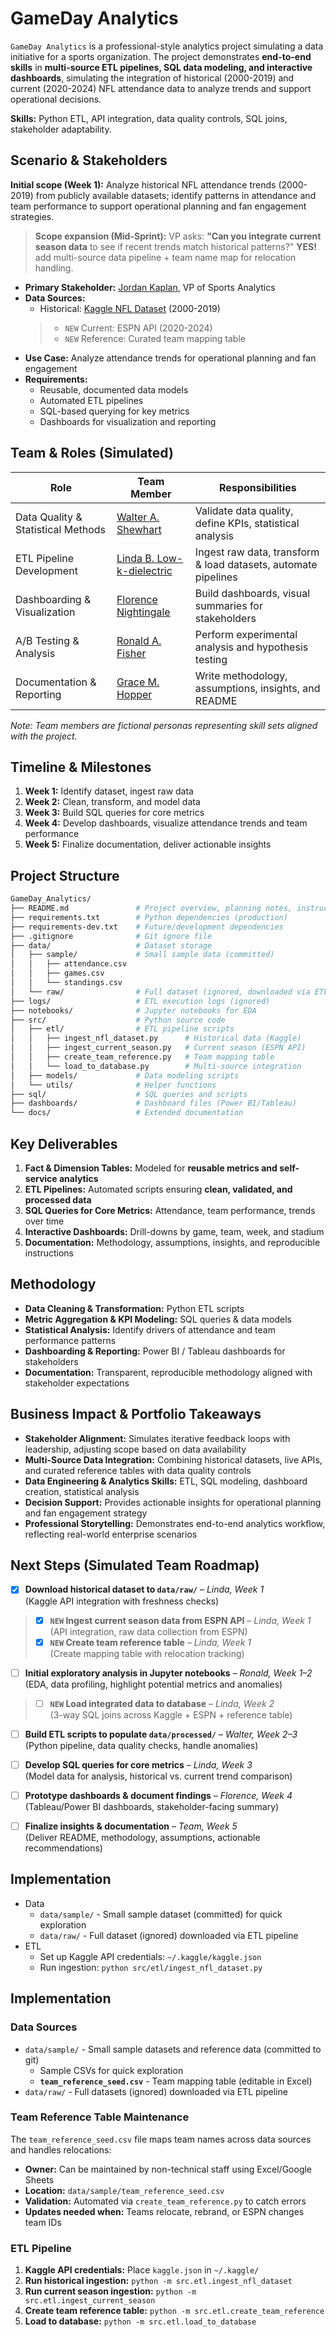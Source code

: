 
# GameDay Analytics

`GameDay Analytics` is a professional-style analytics project simulating a data initiative for a sports organization. The project demonstrates **end-to-end skills** in **multi-source ETL pipelines, SQL data modeling, and interactive dashboards**, simulating the integration of historical (2000-2019) and current (2020-2024) NFL attendance data to analyze trends and support operational decisions.

**Skills:** Python ETL, API integration, data quality controls, SQL joins, stakeholder adaptability.

## Scenario & Stakeholders

**Initial scope (Week 1):** Analyze historical NFL attendance trends (2000-2019) from publicly available datasets; identify patterns in attendance and team performance to support operational planning and fan engagement strategies.

>**Scope expansion (Mid-Sprint):** VP asks: **"Can you integrate current season data** to see if recent trends match historical patterns?" **YES!** add multi-source data pipeline + team name map for relocation handling.

- **Primary Stakeholder:** [Jordan Kaplan](https://cod-esports.fandom.com/wiki/JKap), VP of Sports Analytics  
- **Data Sources:** 
  - Historical: [Kaggle NFL Dataset](https://www.kaggle.com/datasets/sujaykapadnis/nfl-stadium-attendance-dataset) (2000-2019)
  >- `NEW` Current: ESPN API (2020-2024)
  >- `NEW` Reference: Curated team mapping table
- **Use Case:** Analyze attendance trends for operational planning and fan engagement
- **Requirements:** 
  - Reusable, documented data models  
  - Automated ETL pipelines  
  - SQL-based querying for key metrics  
  - Dashboards for visualization and reporting

## Team & Roles (Simulated)

| Role | Team Member | Responsibilities |
|------|------------|----------------|
| Data Quality & Statistical Methods | [Walter A. Shewhart](https://en.wikipedia.org/wiki/Walter_A._Shewhart) | Validate data quality, define KPIs, statistical analysis |
| ETL Pipeline Development | [Linda B. Low-k-dielectric](www.linkedin.com/in/nicole-rowsey) | Ingest raw data, transform & load datasets, automate pipelines |
| Dashboarding & Visualization | [Florence Nightingale](https://en.wikipedia.org/wiki/Florence_Nightingale) | Build dashboards, visual summaries for stakeholders |
| A/B Testing & Analysis | [Ronald A. Fisher](https://en.wikipedia.org/wiki/Ronald_Fisher) | Perform experimental analysis and hypothesis testing |
| Documentation & Reporting | [Grace M. Hopper](https://en.wikipedia.org/wiki/Grace_Hopper) | Write methodology, assumptions, insights, and README |

*Note: Team members are fictional personas representing skill sets aligned with the project.*

## Timeline & Milestones

1. **Week 1:** Identify dataset, ingest raw data  
2. **Week 2:** Clean, transform, and model data  
3. **Week 3:** Build SQL queries for core metrics  
4. **Week 4:** Develop dashboards, visualize attendance trends and team performance  
5. **Week 5:** Finalize documentation, deliver actionable insights  

## Project Structure
```bash
GameDay_Analytics/
├── README.md               # Project overview, planning notes, instructions
├── requirements.txt        # Python dependencies (production)
├── requirements-dev.txt    # Future/development dependencies
├── .gitignore              # Git ignore file
├── data/                   # Dataset storage
│   ├── sample/             # Small sample data (committed)
│   │   ├── attendance.csv
│   │   ├── games.csv
│   │   └── standings.csv
│   └── raw/                # Full dataset (ignored, downloaded via ETL)
├── logs/                   # ETL execution logs (ignored)
├── notebooks/              # Jupyter notebooks for EDA
├── src/                    # Python source code
│   ├── etl/                # ETL pipeline scripts
│   │   ├── ingest_nfl_dataset.py      # Historical data (Kaggle)
│   │   ├── ingest_current_season.py   # Current season (ESPN API)
│   │   ├── create_team_reference.py   # Team mapping table
│   │   └── load_to_database.py        # Multi-source integration
│   ├── models/             # Data modeling scripts
│   └── utils/              # Helper functions
├── sql/                    # SQL queries and scripts
├── dashboards/             # Dashboard files (Power BI/Tableau)
└── docs/                   # Extended documentation
```

## Key Deliverables

1. **Fact & Dimension Tables:** Modeled for **reusable metrics and self-service analytics**  
2. **ETL Pipelines:** Automated scripts ensuring **clean, validated, and processed data**  
3. **SQL Queries for Core Metrics:** Attendance, team performance, trends over time  
4. **Interactive Dashboards:** Drill-downs by game, team, week, and stadium  
5. **Documentation:** Methodology, assumptions, insights, and reproducible instructions  

## Methodology

- **Data Cleaning & Transformation:** Python ETL scripts  
- **Metric Aggregation & KPI Modeling:** SQL queries & data models  
- **Statistical Analysis:** Identify drivers of attendance and team performance patterns  
- **Dashboarding & Reporting:** Power BI / Tableau dashboards for stakeholders  
- **Documentation:** Transparent, reproducible methodology aligned with stakeholder expectations  

## Business Impact & Portfolio Takeaways

- **Stakeholder Alignment:** Simulates iterative feedback loops with leadership, adjusting scope based on data availability  
- **Multi-Source Data Integration:** Combining historical datasets, live APIs, and curated reference tables with data quality controls 
- **Data Engineering & Analytics Skills:** ETL, SQL modeling, dashboard creation, statistical analysis  
- **Decision Support:** Provides actionable insights for operational planning and fan engagement strategy  
- **Professional Storytelling:** Demonstrates end-to-end analytics workflow, reflecting real-world enterprise scenarios  

## Next Steps (Simulated Team Roadmap)

- [x] **Download historical dataset to `data/raw/`** – *Linda, Week 1*  
  (Kaggle API integration with freshness checks)
>- [x] **`NEW` Ingest current season data from ESPN API** – *Linda, Week 1*  
  (API integration, raw data collection from ESPN)
>- [x] **`NEW` Create team reference table** – *Linda, Week 1*  
  (Create mapping table with relocation tracking)

- [ ] **Initial exploratory analysis in Jupyter notebooks** – *Ronald, Week 1–2*  
  (EDA, data profiling, highlight potential metrics and anomalies)
>- [ ] **`NEW` Load integrated data to database** – *Linda, Week 2*  
  (3-way SQL joins across Kaggle + ESPN + reference table)
- [ ] **Build ETL scripts to populate `data/processed/`** – *Walter, Week 2–3*  
  (Python pipeline, data quality checks, handle anomalies)
  
- [ ] **Develop SQL queries for core metrics** – *Linda, Week 3*  
  (Model data for analysis, historical vs. current trend comparison)
- [ ] **Prototype dashboards & document findings** – *Florence, Week 4*  
  (Tableau/Power BI dashboards, stakeholder-facing summary)
- [ ] **Finalize insights & documentation** – *Team, Week 5*  
  (Deliver README, methodology, assumptions, actionable recommendations)

## Implementation

- Data
  - `data/sample/` - Small sample dataset (committed) for quick exploration
  - `data/raw/` - Full dataset (ignored) downloaded via ETL pipeline
- ETL 
  - Set up Kaggle API credentials: `~/.kaggle/kaggle.json`
  - Run ingestion: `python src/etl/ingest_nfl_dataset.py`

## Implementation

### Data Sources
- `data/sample/` - Small sample datasets and reference data (committed to git)
  - Sample CSVs for quick exploration
  - **`team_reference_seed.csv`** - Team mapping table (editable in Excel)
- `data/raw/` - Full datasets (ignored) downloaded via ETL pipeline

### Team Reference Table Maintenance
The `team_reference_seed.csv` file maps team names across data sources and handles relocations:
- **Owner:** Can be maintained by non-technical staff using Excel/Google Sheets
- **Location:** `data/sample/team_reference_seed.csv`
- **Validation:** Automated via `create_team_reference.py` to catch errors
- **Updates needed when:** Teams relocate, rebrand, or ESPN changes team IDs

### ETL Pipeline
1. **Kaggle API credentials:** Place `kaggle.json` in `~/.kaggle/`
2. **Run historical ingestion:** `python -m src.etl.ingest_nfl_dataset`
3. **Run current season ingestion:** `python -m src.etl.ingest_current_season`
4. **Create team reference table:** `python -m src.etl.create_team_reference`
5. **Load to database:** `python -m src.etl.load_to_database`

